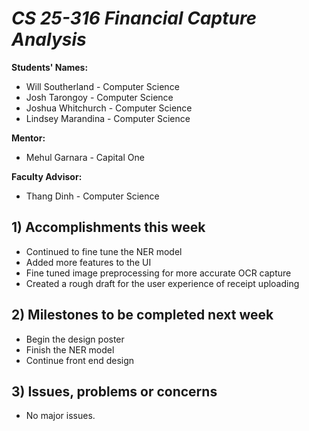 # *CS 25-316 Financial Capture Analysis*

**Students' Names:**
* Will Southerland - Computer Science 
* Josh Tarongoy - Computer Science 
* Joshua Whitchurch - Computer Science 
* Lindsey Marandina - Computer Science 

**Mentor:**
* Mehul Garnara - Capital One

**Faculty Advisor:**
* Thang Dinh - Computer Science

## 1) Accomplishments this week ##
   - Continued to fine tune the NER model
   - Added more features to the UI
   - Fine tuned image preprocessing for more accurate OCR capture
   - Created a rough draft for the user experience of receipt uploading

## 2) Milestones to be completed next week ##
   - Begin the design poster
   - Finish the NER model
   - Continue front end design

## 3) Issues, problems or concerns ##
   - No major issues.  
   

